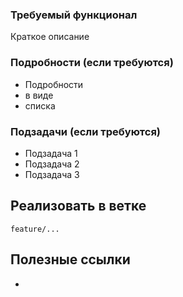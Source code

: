 ### Требуемый функционал

Краткое описание

### Подробности (если требуются)

* Подробности
* в виде
* списка

### Подзадачи (если требуются)

* Подзадача 1
* Подзадача 2
* Подзадача 3

## Реализовать в ветке

`feature/...`

## Полезные сcылки
* [](url)